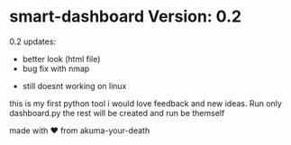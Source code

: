 # smart-dashboard Version: 0.2

0.2 updates:
+ better look (html file)
+ bug fix with nmap
- still doesnt working on linux

this is my first python tool i would love feedback and new ideas.
Run only dashboard.py the rest will be created and run be themself

made with ❤️ from akuma-your-death
